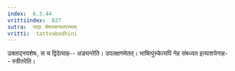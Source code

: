 ```yaml
---
index:  6.3.44
vrittiindex:  827
sutra:  नद्याः शेषस्यान्यतरस्याम्
vritti:  tattvabodhini 
---
```


उक्ताद्नयशेषः, स च द्विदेत्याह-- अङ्यन्तेति। उपलक्षणमेतत्। भाषित्पुंस्केत्यपि नेह संबध्यत इत्याशयेनाह-- स्त्रीतरेति।

